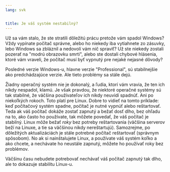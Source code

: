 ```yaml
---
lang: svk


title: Je váš systém nestabilný?
---
```


Už sa vám stalo, že ste stratili dôležitú prácu pretože vám spadol Windows? Vždy vypínate počítač správne, alebo ho niekedy iba vytiahnete zo zásuvky, lebo Windows sa zbláznil a nedovolí vám nič spraviť? Už ste niekedy zostali pozerať na "modrú obrazovku smrti", alebo ste dostali chybové hlásenia, ktoré vám vraveli, že počítač musí byť vypnutý pre nejaké nejasné dôvody?

Posledné verzie Windows-u, hlavne verzie "Professional", sú stabilnejšie ako predchádzajúce verzie. Ale tieto problémy sa stále dejú.

Žiadny operačný systém nie je dokonalý, a ľudia, ktorí vám vravia, že ten ich nikdy nespadol, klamú. Je však pravdou, že niektoré operačné systémy sú tak stabilné, že väčšina používateľov ich nikdy neuvidí spadnúť. Ani po niekoľkých rokoch. Toto platí pre Linux. Dobre to vidieť na tomto príklade: keď počítačový systém spadne, počítač je nutné vypnúť alebo reštartovať. Teda ak váš počítač dokáže zostať zapnutý a bežať dosť dlho, bez ohľadu na to, ako často ho používate, tak môžete povedať, že váš počítač je stabilný. Linux môže bežať <i>roky</i> bez potreby reštartovania (väčšina serverov beží na Linuxe, a tie sa väčšinou nikdy nereštartujú). Samozrejme, po dôležitých aktualizáciách je stále potrebné počítač reštartovať (správnym spôsobom). No ak si nainštalujete Linux, a používate váš systém koľko a ako chcete, a nechávate ho neustále zapnutý, môžete ho používať roky bez problémov.

Väčšinu času nebudete potrebovať nechávať váš počítač zapnutý tak dlho, ale to dokazuje stabilitu Linux-u.




